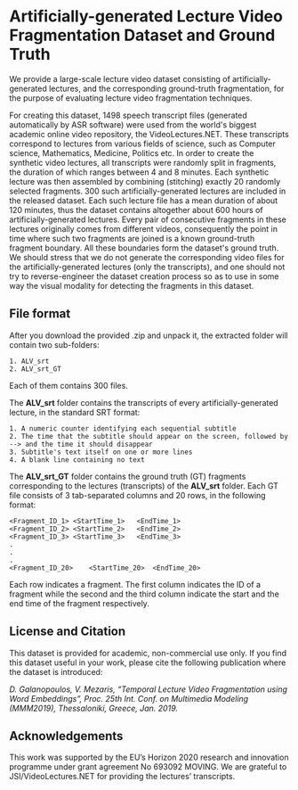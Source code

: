 # Artificially-generated Lecture Video Fragmentation Dataset and Ground Truth
We provide a large-scale lecture video dataset consisting of artificially-generated lectures, and the corresponding ground-truth fragmentation, for the purpose of evaluating lecture video fragmentation techniques. 

For creating this dataset, 1498 speech transcript files (generated automatically by ASR software) were used from the world's biggest academic online video repository, the VideoLectures.NET. These transcripts correspond to lectures from various fields of science, such as Computer science, Mathematics, Medicine, Politics etc. In order to create the synthetic video lectures, all transcripts were randomly split in fragments, the duration of which ranges between 4 and 8 minutes. Each synthetic lecture was then assembled by combining (stitching) exactly 20 randomly selected fragments. 300 such artificially-generated lectures are included in the released dataset. Each such lecture file has a mean duration of about 120 minutes, thus the dataset contains altogether about 600 hours of artificially-generated lectures. Every pair of consecutive fragments in these lectures originally comes from different videos, consequently the point in time where such two fragments are joined is a known ground-truth fragment boundary. All these boundaries form the dataset's ground truth. We should stress that we do not generate the corresponding video files for the artificially-generated lectures (only the transcripts), and one should not try to reverse-engineer the dataset creation process so as to use in some way the visual modality for detecting the fragments in this dataset.

## File format
After you download the provided .zip and unpack it, the extracted folder will contain two sub-folders: 
	
```
1. ALV_srt
2. ALV_srt_GT
```
Each of them contains 300 files.

The **ALV_srt** folder contains the transcripts of every artificially-generated lecture, in the standard SRT format:
```
1. A numeric counter identifying each sequential subtitle
2. The time that the subtitle should appear on the screen, followed by --> and the time it should disappear
3. Subtitle's text itself on one or more lines
4. A blank line containing no text
```
The **ALV_srt_GT** folder contains the ground truth (GT) fragments corresponding to the lectures (transcripts) of the **ALV_srt** folder. Each GT file consists of 3 tab-separated columns and 20 rows, in the following format:

```
<Fragment_ID_1>	<StartTime_1>	<EndTime_1>
<Fragment_ID_2>	<StartTime_2>	<EndTime_2>
<Fragment_ID_3>	<StartTime_3>	<EndTime_3>
.
.
.
<Fragment_ID_20>	<StartTime_20>	<EndTime_20>
```
Each row indicates a fragment. The first column indicates the ID of a fragment while the second and the third column indicate the start and the end time of the fragment respectively.

## License and Citation
This dataset is provided for academic, non-commercial use only. If you find this dataset useful in your work, please cite the following publication where the dataset is introduced:

*D. Galanopoulos, V. Mezaris, “Temporal Lecture Video Fragmentation using Word Embeddings”, Proc. 25th Int. Conf. on Multimedia Modeling (MMM2019), Thessaloniki, Greece, Jan. 2019.*

## Acknowledgements
This work was supported by the EU’s Horizon 2020 research and innovation programme under grant agreement No 693092 MOVING. We are grateful to JSI/VideoLectures.NET for providing the lectures’ transcripts.
